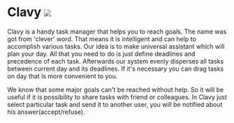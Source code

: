 # Clavy ![](https://travis-ci.org/atomiomi/clavy.svg?branch=master)

Clavy is a handy task manager that helps you to reach goals. The name was got from 'clever' word. That means it is intelligent and can help to accomplish various tasks. Our idea is to make universal assistant which will plan your day. All that you need to do is just define deadlines and precedence of each task. Afterwards our system evenly disperses all tasks between current day and its deadlines. If it's necessary you can drag tasks on day that is more convenient to you.

We know that some major goals can't be reached without help. So it will be useful if it is possibility to share tasks with friend or colleagues. In Clavy just select particular task and send it to another user, you will be notified about his answer(accept/refuse).

